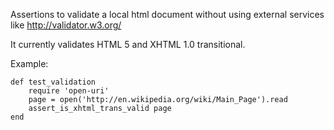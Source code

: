 Assertions to validate a local html document without using external services like http://validator.w3.org/

It currently validates HTML 5 and XHTML 1.0 transitional.

Example:

    def test_validation
        require 'open-uri'
        page = open('http://en.wikipedia.org/wiki/Main_Page').read
        assert_is_xhtml_trans_valid page
    end

